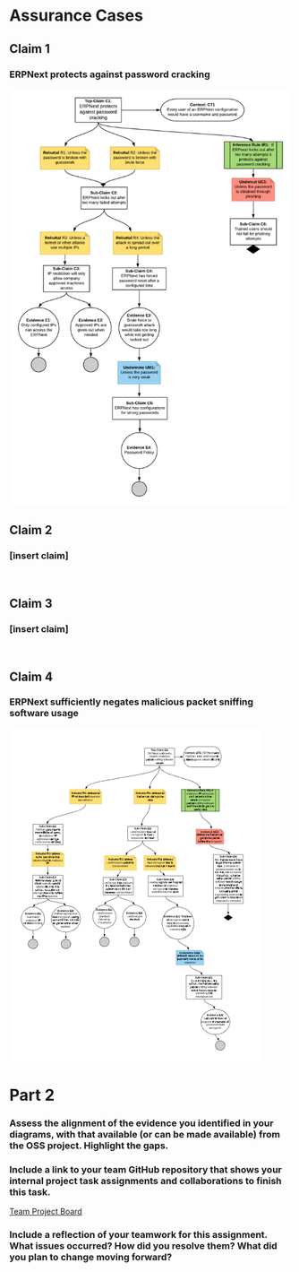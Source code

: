 # Assurance Cases
## Claim 1
### ERPNext protects against password cracking
![](https://github.com/eeiler/Team-8-ERPNext/blob/master/Assurance%20Cases/Assurance%20Case_%20Password%20Cracking.png)  
## Claim 2
### [insert claim]
![]()  
## Claim 3
### [insert claim]
![]()  
## Claim 4
### ERPNext sufficiently negates malicious packet sniffing software usage
![](https://github.com/eeiler/Team-8-ERPNext/blob/master/Assurance%20Cases/Assurance%20Case%20-%20Packet%20Sniffing.PNG)  
  
# Part 2
### Assess the alignment of the evidence you identified in your diagrams, with that available (or can be made available) from the OSS project. Highlight the gaps.
### Include a link to your team GitHub repository that shows your internal project task assignments and collaborations to finish this task.
[Team Project Board](https://github.com/eeiler/Team-8-ERPNext/projects/3)
### Include a reflection of your teamwork for this assignment. What issues occurred? How did you resolve them? What did you plan to change moving forward? 
